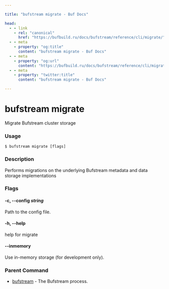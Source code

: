 ```yaml
---

title: "bufstream migrate - Buf Docs"

head:
  - - link
    - rel: "canonical"
      href: "https://bufbuild.ru/docs/bufstream/reference/cli/migrate/"
  - - meta
    - property: "og:title"
      content: "bufstream migrate - Buf Docs"
  - - meta
    - property: "og:url"
      content: "https://bufbuild.ru/docs/bufstream/reference/cli/migrate/"
  - - meta
    - property: "twitter:title"
      content: "bufstream migrate - Buf Docs"

---
```


# bufstream migrate

Migrate Bufstream cluster storage

### Usage

```console
$ bufstream migrate [flags]
```

### Description

Performs migrations on the underlying Bufstream metadata and data storage implementations

### Flags

#### \-c, --config _string_

Path to the config file.

#### \-h, --help

help for migrate

#### \--inmemory

Use in-memory storage (for development only).

### Parent Command

- [bufstream](../) - The Bufstream process.
